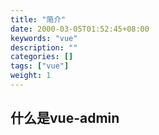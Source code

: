 ```yaml
---
title: "简介"
date: 2000-03-05T01:52:45+08:00
keywords: "vue"
description: ""
categories: []
tags: ["vue"]
weight: 1
---
```

## 什么是vue-admin